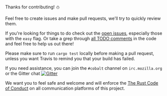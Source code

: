 Thanks for contributing! :snowman:

Feel free to create issues and make pull requests, we'll try to quickly review them.

If you're looking for things to do check out the [open issues](https://github.com/cobalt-org/cobalt.rs/issues), especially those with the `easy` flag. Or take a grep through [all TODO comments](https://github.com/cobalt-org/cobalt.rs/search?q=TODO) in the code and feel free to help us out there!

Please make sure to run `cargo test` locally before making a pull request, unless you want Travis to remind you that your build has failed. 

If you need assistance, you can join the `#cobalt` channel on `irc.mozilla.org` or the Gitter chat [![Gitter](https://badges.gitter.im/Join%20Chat.svg)](https://gitter.im/cobalt-org/cobalt.rs)

We want you to feel safe and welcome and will enforce the [The Rust Code of Conduct](https://www.rust-lang.org/conduct.html) on all communication platforms of this project.

